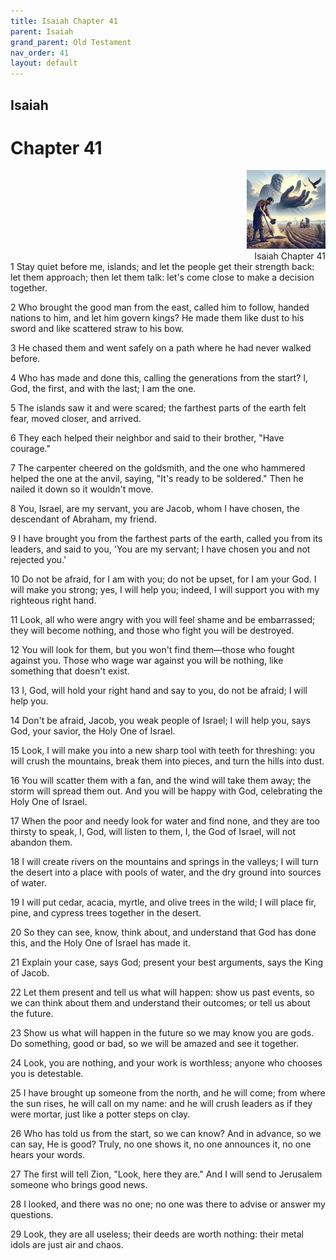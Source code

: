 ```yaml
---
title: Isaiah Chapter 41
parent: Isaiah
grand_parent: Old Testament
nav_order: 41
layout: default
---
```


## Isaiah

# Chapter 41

<div style="clear: both; text-align: right;">
    <img src="/assets/Image/Isaiah/500/41.jpg" alt="Isaiah Chapter 41" class="chapter-image" style="max-width: 25%; height: auto;"/>
    <figcaption style="font-size: 14px;">Isaiah Chapter 41</figcaption>
</div>
1 Stay quiet before me, islands; and let the people get their strength back: let them approach; then let them talk: let's come close to make a decision together.

2 Who brought the good man from the east, called him to follow, handed nations to him, and let him govern kings? He made them like dust to his sword and like scattered straw to his bow.

3 He chased them and went safely on a path where he had never walked before.

4 Who has made and done this, calling the generations from the start? I, God, the first, and with the last; I am the one.

5 The islands saw it and were scared; the farthest parts of the earth felt fear, moved closer, and arrived.

6 They each helped their neighbor and said to their brother, "Have courage."

7 The carpenter cheered on the goldsmith, and the one who hammered helped the one at the anvil, saying, "It's ready to be soldered." Then he nailed it down so it wouldn't move.

8 You, Israel, are my servant, you are Jacob, whom I have chosen, the descendant of Abraham, my friend.

9 I have brought you from the farthest parts of the earth, called you from its leaders, and said to you, 'You are my servant; I have chosen you and not rejected you.'

10 Do not be afraid, for I am with you; do not be upset, for I am your God. I will make you strong; yes, I will help you; indeed, I will support you with my righteous right hand.

11 Look, all who were angry with you will feel shame and be embarrassed; they will become nothing, and those who fight you will be destroyed.

12 You will look for them, but you won't find them—those who fought against you. Those who wage war against you will be nothing, like something that doesn't exist.

13 I, God, will hold your right hand and say to you, do not be afraid; I will help you.

14 Don't be afraid, Jacob, you weak people of Israel; I will help you, says God, your savior, the Holy One of Israel.

15 Look, I will make you into a new sharp tool with teeth for threshing: you will crush the mountains, break them into pieces, and turn the hills into dust.

16 You will scatter them with a fan, and the wind will take them away; the storm will spread them out. And you will be happy with God, celebrating the Holy One of Israel.

17 When the poor and needy look for water and find none, and they are too thirsty to speak, I, God, will listen to them, I, the God of Israel, will not abandon them.

18 I will create rivers on the mountains and springs in the valleys; I will turn the desert into a place with pools of water, and the dry ground into sources of water.

19 I will put cedar, acacia, myrtle, and olive trees in the wild; I will place fir, pine, and cypress trees together in the desert.

20 So they can see, know, think about, and understand that God has done this, and the Holy One of Israel has made it.

21 Explain your case, says God; present your best arguments, says the King of Jacob.

22 Let them present and tell us what will happen: show us past events, so we can think about them and understand their outcomes; or tell us about the future.

23 Show us what will happen in the future so we may know you are gods. Do something, good or bad, so we will be amazed and see it together.

24 Look, you are nothing, and your work is worthless; anyone who chooses you is detestable.

25 I have brought up someone from the north, and he will come; from where the sun rises, he will call on my name: and he will crush leaders as if they were mortar, just like a potter steps on clay.

26 Who has told us from the start, so we can know? And in advance, so we can say, He is good? Truly, no one shows it, no one announces it, no one hears your words.

27 The first will tell Zion, "Look, here they are." And I will send to Jerusalem someone who brings good news.

28 I looked, and there was no one; no one was there to advise or answer my questions.

29 Look, they are all useless; their deeds are worth nothing: their metal idols are just air and chaos.


